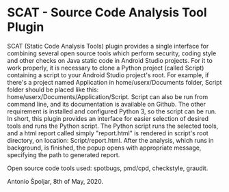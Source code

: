 # SCAT - Source Code Analysis Tool Plugin
SCAT (Static Code Analysis Tools) plugin provides a single interface for combining several open source tools which 
perform security, coding style and other checks on Java static code in Android Studio projects. For it to work properly,
it is necessary to clone a Python project (called Script) containing a script to your Android Studio project's root.
For example, if there's a project named Application in home/userx/Documents folder, Script folder should be placed 
like this: home/userx/Documents/Application/Script. Script can also be run from command line, and its documentation 
is available on Github. The other requirement is installed and configured Python 3, so the script can be run.
In short, this plugin provides an interface for easier selection of desired tools and runs the Python script.
The Python script runs the selected tools, and a html report called simply "report.html" is rendered in script's
root directory, on location: Script/report.html. After the analysis, which runs in background, is finished, the popup
opens with appropriate message, specifying the path to generated report.

Open source code tools used: spotbugs, pmd/cpd, checkstyle, graudit.

Antonio Špoljar, 8th of May, 2020.